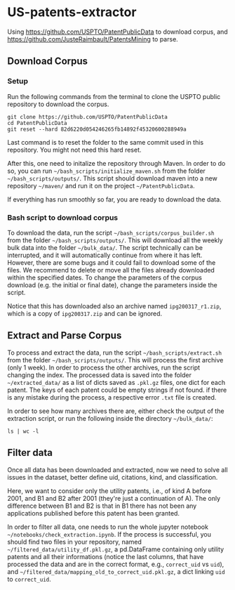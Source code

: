 # US-patents-extractor
Using https://github.com/USPTO/PatentPublicData to download corpus, and https://github.com/JusteRaimbault/PatentsMining to parse.

## Download Corpus
### Setup
Run the following commands from the terminal to clone the USPTO public repository to download the corpus.
```
git clone https://github.com/USPTO/PatentPublicData
cd PatentPublicData
git reset --hard 82d6220d054246265fb14892f45320600288949a
```
Last command is to reset the folder to the same commit used in this repository. You might not need this hard reset.

After this, one need to initalize the repository through Maven. In order to do so, you can run `~/bash_scripts/initialize_maven.sh` from the folder `~/bash_scripts/outputs/`.
This script should download maven into a new repository `~/maven/` and run it on the project `~/PatentPublicData`.

If everything has run smoothly so far, you are ready to download the data.

### Bash script to download corpus
To download the data, run the script `~/bash_scripts/corpus_builder.sh` from the folder `~/bash_scripts/outputs/`. This will download all the weekly bulk data into the folder `~/bulk_data/`.
The script technically can be interrupted, and it will automatically continue from where it has left. However, there are some bugs and it could fail to download some of the files. We recommend to delete or move all the files already downloaded within the specified dates.
To change the parameters of the corpus download (e.g. the initial or final date), change the parameters inside the script.

Notice that this has downloaded also an archive named `ipg200317_r1.zip`, which is a copy of `ipg200317.zip` and can be ignored.

## Extract and Parse Corpus
To process and extract the data, run the script `~/bash_scripts/extract.sh` from the folder `~/bash_scripts/outputs/`. This will process the first archive (only 1 week). In order to process the other archives, run the script changing the index. The processed data is saved into the folder `~/extracted_data/` as a list of dicts saved as `.pkl.gz` files, one dict for each patent.
The keys of each patent could be empty strings if not found. if there is any mistake during the process, a respective error `.txt` file is created.

In order to see how many archives there are, either check the output of the extraction script, or run the following inside the directory `~/bulk_data/`:
```
ls | wc -l
```

## Filter data

Once all data has been downloaded and extracted, now we need to solve all issues in the dataset, better define uid, citations, kind, and classification. 

Here, we want to consider only the utility patents, i.e., of kind A before 2001, and B1 and B2 after 2001 (they're just a continuation of A). The only difference between B1 and B2 is that in B1 there has not been any applications published before this patent has been granted.

In order to filter all data, one needs to run the whole jupyter notebook `~/notebooks/check_extraction.ipynb`. 
If the process is successful, you should find two files in your repository, named `~/filtered_data/utility_df.pkl.gz`, a pd.DataFrame containing only utility patents and all their informations (notice the last columns, that have processed the data and are in the correct format, e.g., `correct_uid` vs `uid`), and `~/filtered_data/mapping_old_to_correct_uid.pkl.gz`, a dict linking `uid` to `correct_uid`. 